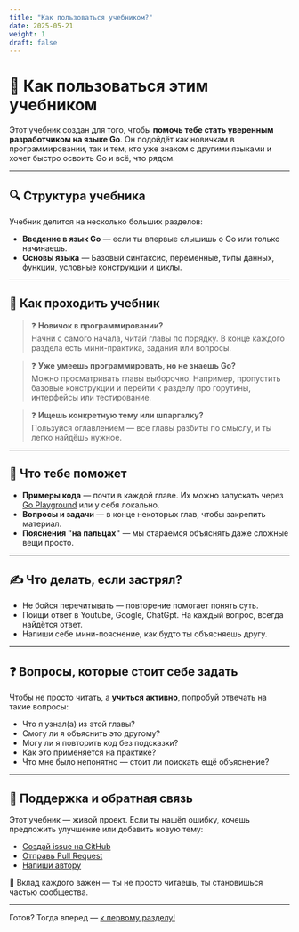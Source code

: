 ```yaml
---
title: "Как пользоваться учебником?"
date: 2025-05-21
weight: 1
draft: false
---
```


# 📘 Как пользоваться этим учебником

Этот учебник создан для того, чтобы **помочь тебе стать уверенным разработчиком на языке Go**. Он подойдёт как новичкам в программировании, так и тем, кто уже знаком с другими языками и хочет быстро освоить Go и всё, что рядом.

---

## 🔍 Структура учебника

Учебник делится на несколько больших разделов:

- **Введение в язык Go** — если ты впервые слышишь о Go или только начинаешь.
- **Основы языка** — Базовый синтаксис, переменные, типы данных, функции, условные конструкции и циклы.

---

## 🚦 Как проходить учебник

> ❓ **Новичок в программировании?**  
Начни с самого начала, читай главы по порядку. В конце каждого раздела есть мини-практика, задания или вопросы.

> ❓ **Уже умеешь программировать, но не знаешь Go?**  
Можно просматривать главы выборочно. Например, пропустить базовые конструкции и перейти к разделу про горутины, интерфейсы или тестирование.

> ❓ **Ищешь конкретную тему или шпаргалку?**  
Пользуйся оглавлением — все главы разбиты по смыслу, и ты легко найдёшь нужное.

---

## 🧠 Что тебе поможет

- **Примеры кода** — почти в каждой главе. Их можно запускать через [Go Playground](https://go.dev/play) или у себя локально.
- **Вопросы и задачи** — в конце некоторых глав, чтобы закрепить материал.
- **Пояснения "на пальцах"** — мы стараемся объяснять даже сложные вещи просто.

---

## ✍️ Что делать, если застрял?

- Не бойся перечитывать — повторение помогает понять суть.
- Поищи ответ в Youtube, Google, ChatGpt. На каждый вопрос, всегда найдётся ответ.
- Напиши себе мини-пояснение, как будто ты объясняешь другу.

---

## ❓ Вопросы, которые стоит себе задать

Чтобы не просто читать, а **учиться активно**, попробуй отвечать на такие вопросы:

- Что я узнал(а) из этой главы?
- Смогу ли я объяснить это другому?
- Могу ли я повторить код без подсказки?
- Как это применяется на практике?
- Что мне было непонятно — стоит ли поискать ещё объяснение?

---

## 🔗 Поддержка и обратная связь

Этот учебник — живой проект. Если ты нашёл ошибку, хочешь предложить улучшение или добавить новую тему:

- [Создай issue на GitHub](https://github.com/Pikita-noname/gopedia/issues)
- [Отправь Pull Request](https://github.com/Pikita-noname/gopedia/pulls)
- [Напиши автору](https://t.me/mister_programmister)

🙌 Вклад каждого важен — ты не просто читаешь, ты становишься частью сообщества.

---

Готов? Тогда вперед — [к первому разделу!](/study/introduction)
